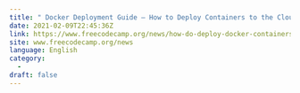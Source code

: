 ```yaml
---
title: " Docker Deployment Guide – How to Deploy Containers to the Cloud with AWS Lightsail "
date: 2021-02-09T22:45:36Z
link: https://www.freecodecamp.org/news/how-do-deploy-docker-containers-to-the-cloud-with-aws-lightsail/?utm_medium=RSS&utm_source=news.12bit.vn
site: www.freecodecamp.org/news
language: English
category:
  -   
draft: false
---
```

